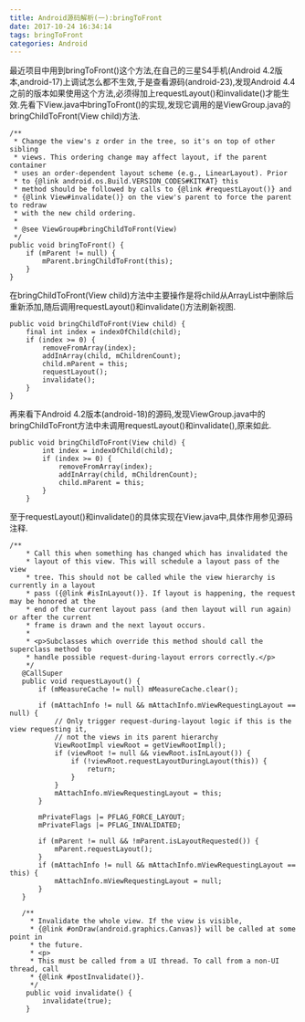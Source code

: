 ```yaml
---
title: Android源码解析(一):bringToFront
date: 2017-10-24 16:34:14
tags: bringToFront
categories: Android
---
```

最近项目中用到bringToFront()这个方法,在自己的三星S4手机(Android 4.2版本,android-17)上调试怎么都不生效,于是查看源码(android-23),发现Android 4.4之前的版本如果使用这个方法,必须得加上requestLayout()和invalidate()才能生效.先看下View.java中bringToFront()的实现,发现它调用的是ViewGroup.java的bringChildToFront(View child)方法.
```
/**
 * Change the view's z order in the tree, so it's on top of other sibling
 * views. This ordering change may affect layout, if the parent container
 * uses an order-dependent layout scheme (e.g., LinearLayout). Prior
 * to {@link android.os.Build.VERSION_CODES#KITKAT} this
 * method should be followed by calls to {@link #requestLayout()} and
 * {@link View#invalidate()} on the view's parent to force the parent to redraw
 * with the new child ordering.
 *
 * @see ViewGroup#bringChildToFront(View)
 */
public void bringToFront() {
    if (mParent != null) {
        mParent.bringChildToFront(this);
    }
}
```
<!-- more -->
在bringChildToFront(View child)方法中主要操作是将child从ArrayList中删除后重新添加,随后调用requestLayout()和invalidate()方法刷新视图.
```
public void bringChildToFront(View child) {
    final int index = indexOfChild(child);
    if (index >= 0) {
        removeFromArray(index);
        addInArray(child, mChildrenCount);
        child.mParent = this;
        requestLayout();
        invalidate();
    }
}
```
再来看下Android 4.2版本(android-18)的源码,发现ViewGroup.java中的bringChildToFront方法中未调用requestLayout()和invalidate(),原来如此.
```
public void bringChildToFront(View child) {
        int index = indexOfChild(child);
        if (index >= 0) {
            removeFromArray(index);
            addInArray(child, mChildrenCount);
            child.mParent = this;
        }
    }
```
至于requestLayout()和invalidate()的具体实现在View.java中,具体作用参见源码注释.
```
/**
    * Call this when something has changed which has invalidated the
    * layout of this view. This will schedule a layout pass of the view
    * tree. This should not be called while the view hierarchy is currently in a layout
    * pass ({@link #isInLayout()}. If layout is happening, the request may be honored at the
    * end of the current layout pass (and then layout will run again) or after the current
    * frame is drawn and the next layout occurs.
    *
    * <p>Subclasses which override this method should call the superclass method to
    * handle possible request-during-layout errors correctly.</p>
    */
   @CallSuper
   public void requestLayout() {
       if (mMeasureCache != null) mMeasureCache.clear();

       if (mAttachInfo != null && mAttachInfo.mViewRequestingLayout == null) {
           // Only trigger request-during-layout logic if this is the view requesting it,
           // not the views in its parent hierarchy
           ViewRootImpl viewRoot = getViewRootImpl();
           if (viewRoot != null && viewRoot.isInLayout()) {
               if (!viewRoot.requestLayoutDuringLayout(this)) {
                   return;
               }
           }
           mAttachInfo.mViewRequestingLayout = this;
       }

       mPrivateFlags |= PFLAG_FORCE_LAYOUT;
       mPrivateFlags |= PFLAG_INVALIDATED;

       if (mParent != null && !mParent.isLayoutRequested()) {
           mParent.requestLayout();
       }
       if (mAttachInfo != null && mAttachInfo.mViewRequestingLayout == this) {
           mAttachInfo.mViewRequestingLayout = null;
       }
   }

   /**
     * Invalidate the whole view. If the view is visible,
     * {@link #onDraw(android.graphics.Canvas)} will be called at some point in
     * the future.
     * <p>
     * This must be called from a UI thread. To call from a non-UI thread, call
     * {@link #postInvalidate()}.
     */
    public void invalidate() {
        invalidate(true);
    }
   ```
